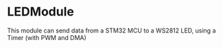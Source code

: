 # LEDModule
This module can send data from a STM32 MCU to a WS2812 LED, using a Timer (with PWM and DMA)
